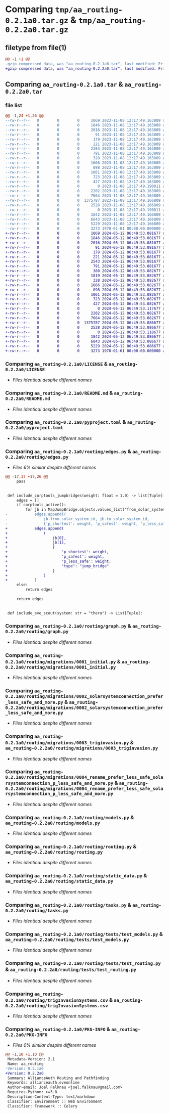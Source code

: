 # Comparing `tmp/aa_routing-0.2.1a0.tar.gz` & `tmp/aa_routing-0.2.2a0.tar.gz`

## filetype from file(1)

```diff
@@ -1 +1 @@
-gzip compressed data, was "aa_routing-0.2.1a0.tar", last modified: Fri Jan  1 00:00:00 2016, max compression
+gzip compressed data, was "aa_routing-0.2.2a0.tar", last modified: Fri Jan  1 00:00:00 2016, max compression
```

## Comparing `aa_routing-0.2.1a0.tar` & `aa_routing-0.2.2a0.tar`

### file list

```diff
@@ -1,24 +1,26 @@
--rw-r--r--   0        0        0     1069 2023-11-08 12:17:49.163809 aa_routing-0.2.1a0/LICENSE
--rw-r--r--   0        0        0     1846 2023-11-08 12:17:49.163809 aa_routing-0.2.1a0/README.md
--rw-r--r--   0        0        0     2016 2023-11-08 12:17:49.163809 aa_routing-0.2.1a0/pyproject.toml
--rw-r--r--   0        0        0       91 2023-11-08 12:17:49.163809 aa_routing-0.2.1a0/routing/__init__.py
--rw-r--r--   0        0        0      179 2023-11-08 12:17:49.163809 aa_routing-0.2.1a0/routing/app_settings.py
--rw-r--r--   0        0        0      221 2023-11-08 12:17:49.163809 aa_routing-0.2.1a0/routing/apps.py
--rw-r--r--   0        0        0     2384 2023-11-08 12:17:49.163809 aa_routing-0.2.1a0/routing/edges.py
--rw-r--r--   0        0        0      791 2023-11-08 12:17:49.163809 aa_routing-0.2.1a0/routing/graph.py
--rw-r--r--   0        0        0      328 2023-11-08 12:17:49.163809 aa_routing-0.2.1a0/routing/management/commands/routing_precompute.py
--rw-r--r--   0        0        0     1666 2023-11-08 12:17:49.163809 aa_routing-0.2.1a0/routing/migrations/0001_initial.py
--rw-r--r--   0        0        0      898 2023-11-08 12:17:49.163809 aa_routing-0.2.1a0/routing/migrations/0002_solarsystemconnection_prefer_less_safe_and_more.py
--rw-r--r--   0        0        0     1061 2023-11-08 12:17:49.163809 aa_routing-0.2.1a0/routing/migrations/0003_triginvasion.py
--rw-r--r--   0        0        0      723 2023-11-08 12:17:49.163809 aa_routing-0.2.1a0/routing/migrations/0004_rename_prefer_less_safe_solarsystemconnection_p_less_safe_and_more.py
--rw-r--r--   0        0        0      427 2023-11-08 12:17:49.163809 aa_routing-0.2.1a0/routing/migrations/0005_rename_security_status_solarsystem_security.py
--rw-r--r--   0        0        0        0 2023-11-08 12:17:49.190811 aa_routing-0.2.1a0/routing/migrations/__init__.py
--rw-r--r--   0        0        0     2202 2023-11-08 12:17:49.163809 aa_routing-0.2.1a0/routing/models.py
--rw-r--r--   0        0        0     7664 2023-11-08 12:17:49.164809 aa_routing-0.2.1a0/routing/routing.py
--rw-r--r--   0        0        0  1375787 2023-11-08 12:17:49.166809 aa_routing-0.2.1a0/routing/static_data.py
--rw-r--r--   0        0        0     2528 2023-11-08 12:17:49.166809 aa_routing-0.2.1a0/routing/tasks.py
--rw-r--r--   0        0        0        0 2023-11-08 12:17:49.190811 aa_routing-0.2.1a0/routing/tests/__init__.py
--rw-r--r--   0        0        0     1842 2023-11-08 12:17:49.166809 aa_routing-0.2.1a0/routing/tests/test_models.py
--rw-r--r--   0        0        0     6843 2023-11-08 12:17:49.166809 aa_routing-0.2.1a0/routing/tests/test_routing.py
--rw-r--r--   0        0        0     5229 2023-11-08 12:17:49.166809 aa_routing-0.2.1a0/routing/trigInvasionSystems.csv
--rw-r--r--   0        0        0     3273 1970-01-01 00:00:00.000000 aa_routing-0.2.1a0/PKG-INFO
+-rw-r--r--   0        0        0     1069 2024-05-12 06:49:53.081677 aa_routing-0.2.2a0/LICENSE
+-rw-r--r--   0        0        0     1846 2024-05-12 06:49:53.081677 aa_routing-0.2.2a0/README.md
+-rw-r--r--   0        0        0     2016 2024-05-12 06:49:53.081677 aa_routing-0.2.2a0/pyproject.toml
+-rw-r--r--   0        0        0       91 2024-05-12 06:49:53.081677 aa_routing-0.2.2a0/routing/__init__.py
+-rw-r--r--   0        0        0      179 2024-05-12 06:49:53.081677 aa_routing-0.2.2a0/routing/app_settings.py
+-rw-r--r--   0        0        0      221 2024-05-12 06:49:53.081677 aa_routing-0.2.2a0/routing/apps.py
+-rw-r--r--   0        0        0     2543 2024-05-12 06:49:53.081677 aa_routing-0.2.2a0/routing/edges.py
+-rw-r--r--   0        0        0      791 2024-05-12 06:49:53.081677 aa_routing-0.2.2a0/routing/graph.py
+-rw-r--r--   0        0        0      380 2024-05-12 06:49:53.082677 aa_routing-0.2.2a0/routing/locale/en/LC_MESSAGES/django.mo
+-rw-r--r--   0        0        0     1819 2024-05-12 06:49:53.082677 aa_routing-0.2.2a0/routing/locale/en/LC_MESSAGES/django.po
+-rw-r--r--   0        0        0      328 2024-05-12 06:49:53.082677 aa_routing-0.2.2a0/routing/management/commands/routing_precompute.py
+-rw-r--r--   0        0        0     1666 2024-05-12 06:49:53.082677 aa_routing-0.2.2a0/routing/migrations/0001_initial.py
+-rw-r--r--   0        0        0      898 2024-05-12 06:49:53.082677 aa_routing-0.2.2a0/routing/migrations/0002_solarsystemconnection_prefer_less_safe_and_more.py
+-rw-r--r--   0        0        0     1061 2024-05-12 06:49:53.082677 aa_routing-0.2.2a0/routing/migrations/0003_triginvasion.py
+-rw-r--r--   0        0        0      723 2024-05-12 06:49:53.082677 aa_routing-0.2.2a0/routing/migrations/0004_rename_prefer_less_safe_solarsystemconnection_p_less_safe_and_more.py
+-rw-r--r--   0        0        0      427 2024-05-12 06:49:53.082677 aa_routing-0.2.2a0/routing/migrations/0005_rename_security_status_solarsystem_security.py
+-rw-r--r--   0        0        0        0 2024-05-12 06:49:53.117677 aa_routing-0.2.2a0/routing/migrations/__init__.py
+-rw-r--r--   0        0        0     2202 2024-05-12 06:49:53.082677 aa_routing-0.2.2a0/routing/models.py
+-rw-r--r--   0        0        0     7664 2024-05-12 06:49:53.082677 aa_routing-0.2.2a0/routing/routing.py
+-rw-r--r--   0        0        0  1375787 2024-05-12 06:49:53.086677 aa_routing-0.2.2a0/routing/static_data.py
+-rw-r--r--   0        0        0     2528 2024-05-12 06:49:53.086677 aa_routing-0.2.2a0/routing/tasks.py
+-rw-r--r--   0        0        0        0 2024-05-12 06:49:53.118677 aa_routing-0.2.2a0/routing/tests/__init__.py
+-rw-r--r--   0        0        0     1842 2024-05-12 06:49:53.086677 aa_routing-0.2.2a0/routing/tests/test_models.py
+-rw-r--r--   0        0        0     6843 2024-05-12 06:49:53.086677 aa_routing-0.2.2a0/routing/tests/test_routing.py
+-rw-r--r--   0        0        0     5229 2024-05-12 06:49:53.086677 aa_routing-0.2.2a0/routing/trigInvasionSystems.csv
+-rw-r--r--   0        0        0     3273 1970-01-01 00:00:00.000000 aa_routing-0.2.2a0/PKG-INFO
```

### Comparing `aa_routing-0.2.1a0/LICENSE` & `aa_routing-0.2.2a0/LICENSE`

 * *Files identical despite different names*

### Comparing `aa_routing-0.2.1a0/README.md` & `aa_routing-0.2.2a0/README.md`

 * *Files identical despite different names*

### Comparing `aa_routing-0.2.1a0/pyproject.toml` & `aa_routing-0.2.2a0/pyproject.toml`

 * *Files identical despite different names*

### Comparing `aa_routing-0.2.1a0/routing/edges.py` & `aa_routing-0.2.2a0/routing/edges.py`

 * *Files 6% similar despite different names*

```diff
@@ -17,17 +17,26 @@
     pass
 
 
 def include_corptools_jumpbridges(weight: float = 1.0) -> list[Tuple]:
     edges = []
     if corptools_active():
         for jb in MapJumpBridge.objects.values_list("from_solar_system_id", "to_solar_system_id").all():
-            edges.append((
-                jb.from_solar_system_id, jb.to_solar_system_id,
-                {'p_shortest': weight, 'p_safest': weight, 'p_less_safe': weight, "type": "jump_bridge"}))
+            edges.append(
+                (
+                    jb[0],
+                    jb[1],
+                    {
+                        'p_shortest': weight,
+                        'p_safest': weight,
+                        'p_less_safe': weight,
+                        "type": "jump_bridge"
+                    }
+                )
+            )
     else:
         return edges
 
     return edges
 
 
 def include_eve_scout(system: str = "thera") -> List[Tuple]:
```

### Comparing `aa_routing-0.2.1a0/routing/graph.py` & `aa_routing-0.2.2a0/routing/graph.py`

 * *Files identical despite different names*

### Comparing `aa_routing-0.2.1a0/routing/migrations/0001_initial.py` & `aa_routing-0.2.2a0/routing/migrations/0001_initial.py`

 * *Files identical despite different names*

### Comparing `aa_routing-0.2.1a0/routing/migrations/0002_solarsystemconnection_prefer_less_safe_and_more.py` & `aa_routing-0.2.2a0/routing/migrations/0002_solarsystemconnection_prefer_less_safe_and_more.py`

 * *Files identical despite different names*

### Comparing `aa_routing-0.2.1a0/routing/migrations/0003_triginvasion.py` & `aa_routing-0.2.2a0/routing/migrations/0003_triginvasion.py`

 * *Files identical despite different names*

### Comparing `aa_routing-0.2.1a0/routing/migrations/0004_rename_prefer_less_safe_solarsystemconnection_p_less_safe_and_more.py` & `aa_routing-0.2.2a0/routing/migrations/0004_rename_prefer_less_safe_solarsystemconnection_p_less_safe_and_more.py`

 * *Files identical despite different names*

### Comparing `aa_routing-0.2.1a0/routing/models.py` & `aa_routing-0.2.2a0/routing/models.py`

 * *Files identical despite different names*

### Comparing `aa_routing-0.2.1a0/routing/routing.py` & `aa_routing-0.2.2a0/routing/routing.py`

 * *Files identical despite different names*

### Comparing `aa_routing-0.2.1a0/routing/static_data.py` & `aa_routing-0.2.2a0/routing/static_data.py`

 * *Files identical despite different names*

### Comparing `aa_routing-0.2.1a0/routing/tasks.py` & `aa_routing-0.2.2a0/routing/tasks.py`

 * *Files identical despite different names*

### Comparing `aa_routing-0.2.1a0/routing/tests/test_models.py` & `aa_routing-0.2.2a0/routing/tests/test_models.py`

 * *Files identical despite different names*

### Comparing `aa_routing-0.2.1a0/routing/tests/test_routing.py` & `aa_routing-0.2.2a0/routing/tests/test_routing.py`

 * *Files identical despite different names*

### Comparing `aa_routing-0.2.1a0/routing/trigInvasionSystems.csv` & `aa_routing-0.2.2a0/routing/trigInvasionSystems.csv`

 * *Files identical despite different names*

### Comparing `aa_routing-0.2.1a0/PKG-INFO` & `aa_routing-0.2.2a0/PKG-INFO`

 * *Files 0% similar despite different names*

```diff
@@ -1,10 +1,10 @@
 Metadata-Version: 2.1
 Name: aa_routing
-Version: 0.2.1a0
+Version: 0.2.2a0
 Summary: AllianceAuth Routing and Pathfinding
 Keywords: allianceauth,eveonline
 Author-email: Joel Falknau <joel.falknau@gmail.com>
 Requires-Python: >=3.8
 Description-Content-Type: text/markdown
 Classifier: Environment :: Web Environment
 Classifier: Framework :: Celery
```

